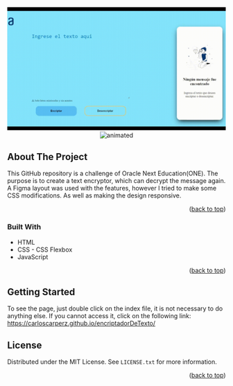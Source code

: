 <!-- Improved compatibility of back to top link: See: https://github.com/othneildrew/Best-README-Template/pull/73 -->
<a name="readme-top"></a>
<!--
*** Thanks for checking out the Best-README-Template. If you have a suggestion
*** that would make this better, please fork the repo and create a pull request
*** or simply open an issue with the tag "enhancement".
*** Don't forget to give the project a star!
*** Thanks again! Now go create something AMAZING! :D
-->

<!-- PROJECT LOGO -->
<br />

<p align="center">
  <img src="https://github.com/CarlosCarPerz/encriptadorDeTexto/blob/master/image%20project/encriptador-1.gif" alt="animated" />
  <img src="https://github.com/CarlosCarPerz/encriptadorDeTexto/blob/master/image%20project/encriptador-responsive.gif" alt="animated" />
</p>

<!-- ABOUT THE PROJECT -->
## About The Project

This GitHub repository is a challenge of Oracle Next Education(ONE). The purpose is to create a text encryptor, which can decrypt the message again. A Figma layout was used with the features, however I tried to make some CSS modifications. As well as making the design responsive.

<p align="right">(<a href="#readme-top">back to top</a>)</p>



### Built With

* HTML
* CSS - CSS Flexbox
* JavaScript

<p align="right">(<a href="#readme-top">back to top</a>)</p>



<!-- GETTING STARTED -->
## Getting Started

To see the page, just double click on the index file, it is not necessary to do anything else. If you cannot access it, click on the following link: https://carloscarperz.github.io/encriptadorDeTexto/

<!-- LICENSE -->
## License

Distributed under the MIT License. See `LICENSE.txt` for more information.

<p align="right">(<a href="#readme-top">back to top</a>)</p>
